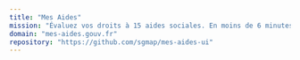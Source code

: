 ```yaml
---
title: "Mes Aides"
mission: "Évaluez vos droits à 15 aides sociales. En moins de 6 minutes."
domain: "mes-aides.gouv.fr"
repository: "https://github.com/sgmap/mes-aides-ui"
---
```

